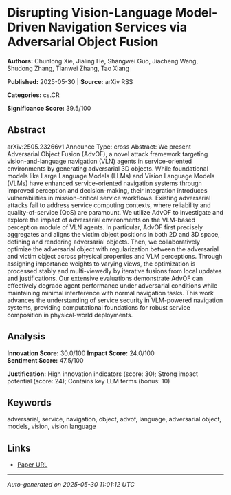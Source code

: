 # Disrupting Vision-Language Model-Driven Navigation Services via Adversarial Object Fusion

**Authors:** Chunlong Xie, Jialing He, Shangwei Guo, Jiacheng Wang, Shudong Zhang, Tianwei Zhang, Tao Xiang

**Published:** 2025-05-30 | **Source:** arXiv RSS

**Categories:** cs.CR

**Significance Score:** 39.5/100

## Abstract

arXiv:2505.23266v1 Announce Type: cross 
Abstract: We present Adversarial Object Fusion (AdvOF), a novel attack framework targeting vision-and-language navigation (VLN) agents in service-oriented environments by generating adversarial 3D objects. While foundational models like Large Language Models (LLMs) and Vision Language Models (VLMs) have enhanced service-oriented navigation systems through improved perception and decision-making, their integration introduces vulnerabilities in mission-critical service workflows. Existing adversarial attacks fail to address service computing contexts, where reliability and quality-of-service (QoS) are paramount. We utilize AdvOF to investigate and explore the impact of adversarial environments on the VLM-based perception module of VLN agents. In particular, AdvOF first precisely aggregates and aligns the victim object positions in both 2D and 3D space, defining and rendering adversarial objects. Then, we collaboratively optimize the adversarial object with regularization between the adversarial and victim object across physical properties and VLM perceptions. Through assigning importance weights to varying views, the optimization is processed stably and multi-viewedly by iterative fusions from local updates and justifications. Our extensive evaluations demonstrate AdvOF can effectively degrade agent performance under adversarial conditions while maintaining minimal interference with normal navigation tasks. This work advances the understanding of service security in VLM-powered navigation systems, providing computational foundations for robust service composition in physical-world deployments.

## Analysis

**Innovation Score:** 30.0/100
**Impact Score:** 24.0/100  
**Sentiment Score:** 47.5/100

**Justification:** High innovation indicators (score: 30); Strong impact potential (score: 24); Contains key LLM terms (bonus: 10)

## Keywords

adversarial, service, navigation, object, advof, language, adversarial object, models, vision, vision language

## Links

- [Paper URL](https://arxiv.org/abs/2505.23266)

---
*Auto-generated on 2025-05-30 11:01:12 UTC*
